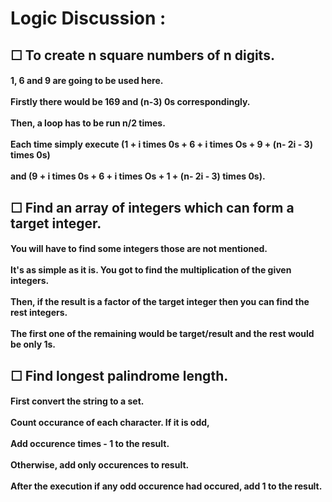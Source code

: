 <h1>Logic Discussion :</h1>

<h2>☐ To create n square numbers of n digits. <br/></h2>
<h4>1, 6 and 9 are going to be used here. <br/> <br/>
  Firstly there would be 169 and (n-3) 0s correspondingly. <br/> <br/>
  Then, a loop has to be run n/2 times. <br/> <br/>
  Each time simply execute (1 + i times 0s + 6 + i times Os + 9 + (n- 2i - 3) times 0s) <br/> <br/>
  and (9 + i times 0s + 6 + i times Os + 1 + (n- 2i - 3) times 0s). <br/> </h4>

<h2>☐ Find an array of integers which can form a target integer. <br/></h2>
<h4>You will have to find some integers those are not mentioned.<br/><br/>
It's as simple as it is. You got to find the multiplication of the given integers. <br/><br/>
Then, if the result is a factor of the target integer then you can find the rest integers. <br/><br/>
The first one of the remaining would be target/result and the rest would be only 1s.<br/></h4>
<h2>☐ Find longest palindrome length. <br/></h2>
<h4> First convert the string to a set.<br/><br/>
Count occurance of each character. If it is odd,<br/><br/>
Add occurence times - 1 to the result.<br/><br/>
Otherwise, add only occurences to result. <br/> <br/> 
After the execution if any odd occurence had occured, add 1 to the result. <br/>
</h4>

